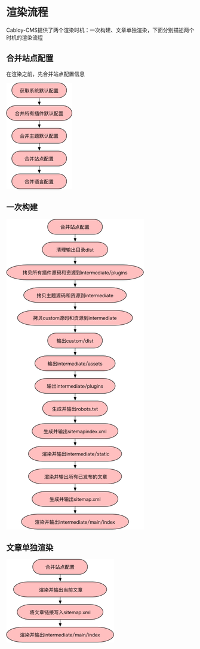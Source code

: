 #  渲染流程

Cabloy-CMS提供了两个渲染时机：一次构建、文章单独渲染，下面分别描述两个时机的渲染流程

## 合并站点配置

在渲染之前，先合并站点配置信息

![](../../../assets/images/cms/cms-render-config.png)

## 一次构建

![](../../../assets/images/cms/cms-render-1.png)

## 文章单独渲染

![](../../../assets/images/cms/cms-render-2.png)

